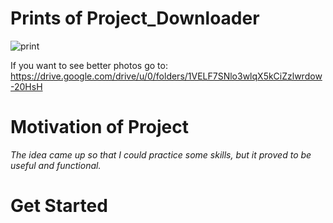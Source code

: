 # Prints of Project_Downloader 

![print](https://user-images.githubusercontent.com/69862597/156220848-c9d465ea-9bc5-498f-ae4c-fa0a94a49a24.png)

 If you want to see better photos go to: https://drive.google.com/drive/u/0/folders/1VELF7SNlo3wlqX5kCiZzlwrdow-20HsH
 
# Motivation of Project

<i>The idea came up so that I could practice some skills, but it proved to be useful and functional.</i>

# Get Started
